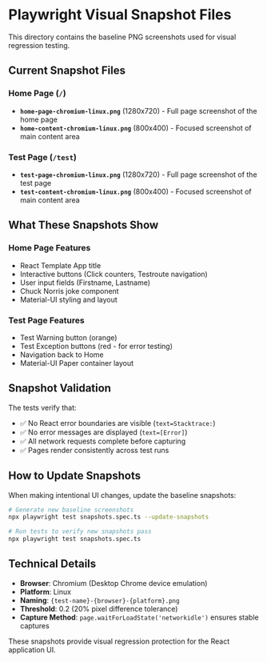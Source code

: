 # Playwright Visual Snapshot Files

This directory contains the baseline PNG screenshots used for visual regression testing.

## Current Snapshot Files

### Home Page (`/`)
- **`home-page-chromium-linux.png`** (1280x720) - Full page screenshot of the home page
- **`home-content-chromium-linux.png`** (800x400) - Focused screenshot of main content area

### Test Page (`/test`)  
- **`test-page-chromium-linux.png`** (1280x720) - Full page screenshot of the test page
- **`test-content-chromium-linux.png`** (800x400) - Focused screenshot of main content area

## What These Snapshots Show

### Home Page Features
- React Template App title
- Interactive buttons (Click counters, Testroute navigation)
- User input fields (Firstname, Lastname)
- Chuck Norris joke component
- Material-UI styling and layout

### Test Page Features
- Test Warning button (orange)
- Test Exception buttons (red - for error testing)
- Navigation back to Home
- Material-UI Paper container layout

## Snapshot Validation

The tests verify that:
- ✅ No React error boundaries are visible (`text=Stacktrace:`)
- ✅ No error messages are displayed (`text=[Error]`)
- ✅ All network requests complete before capturing
- ✅ Pages render consistently across test runs

## How to Update Snapshots

When making intentional UI changes, update the baseline snapshots:

```bash
# Generate new baseline screenshots
npx playwright test snapshots.spec.ts --update-snapshots

# Run tests to verify new snapshots pass
npx playwright test snapshots.spec.ts
```

## Technical Details

- **Browser**: Chromium (Desktop Chrome device emulation)
- **Platform**: Linux
- **Naming**: `{test-name}-{browser}-{platform}.png`
- **Threshold**: 0.2 (20% pixel difference tolerance)
- **Capture Method**: `page.waitForLoadState('networkidle')` ensures stable captures

These snapshots provide visual regression protection for the React application UI.